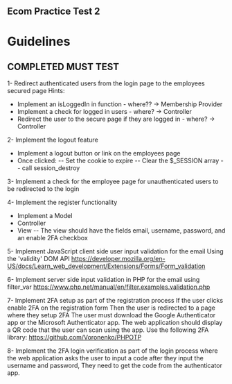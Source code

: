 ## Ecom Practice Test 2 

# Guidelines

## COMPLETED MUST TEST
1- Redirect authenticated users from the login page to the employees secured page
Hints:
- Implement an isLoggedIn in function - where?? -> Membership Provider
- Implement a check for logged in users - where? -> Controller 
- Redirect the user to the secure page if they are logged in - where? -> Controller


2- Implement the logout feature
- Implement a logout button or link on the employees page
- Once clicked:
-- Set the cookie to expire
-- Clear the $_SESSION array
-- call session_destroy


3- Implement a check for the employee page for unauthenticated users to be redirected to the login


4- Implement the register functionality
- Implement a Model
- Controller
- View
-- The view should have the fields email, username, password, and an enable 2FA checkbox

5- Implement JavaScript client side user input validation for the email
Using the 'validity' DOM API
https://developer.mozilla.org/en-US/docs/Learn_web_development/Extensions/Forms/Form_validation

6- Implement server side input validation in PHP for the email using filter_var
https://www.php.net/manual/en/filter.examples.validation.php

7- Implement 2FA setup as part of the registration process
If the user clicks enable 2FA on the registration form
Then the user is redirected to a page where they setup 2FA
The user must download the Google Authenticator app or the Microsoft Authenticator app.
The web application should display a QR code that the user can scan using the app.
Use the following 2FA library: 
https://github.com/Voronenko/PHPOTP

8- Implement the 2FA login verification as part of the login process
where the web application asks the user to input a code after they input the username and password, They need to get the code from the authenticator app.
